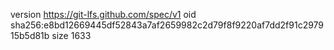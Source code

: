version https://git-lfs.github.com/spec/v1
oid sha256:e8bd12669445df52843a7af2659982c2d79f8f9220af7dd2f91c297915b5d81b
size 1633
